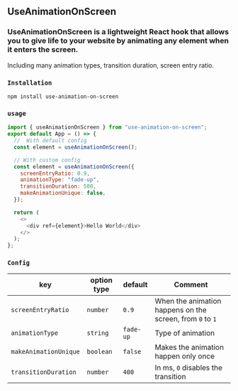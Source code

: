 ## UseAnimationOnScreen

### UseAnimationOnScreen is a lightweight React hook that allows you to give life to your website by animating any element when it enters the screen.

Including many animation types, transition duration, screen entry ratio.

### `Installation`

```
npm install use-animation-on-screen
```

### `usage`

```javascript
import { useAnimationOnScreen } from "use-animation-on-screen";
export default App = () => {
  //  With default config
  const element = useAnimationOnScreen();

  // With custom config
  const element = useAnimationOnScreen({
    screenEntryRatio: 0.9,
    animationType: "fade-up",
    transitionDuration: 500,
    makeAnimationUnique: false,
  });

  return (
    <>
      <div ref={element}>Hello World</div>
    </>
  );
};
```

### `Config`

| key                   | option type | default   | Comment                                                   |
| --------------------- | ----------- | --------- | --------------------------------------------------------- |
| `screenEntryRatio`    | `number`    | `0.9`     | When the animation happens on the screen, from `0` to `1` |
| `animationType`       | `string`    | `fade-up` | Type of animation                                         |
| `makeAnimationUnique` | `boolean`   | `false`   | Makes the animation happen only once                      |
| `transitionDuration`  | `number`    | `400`     | In ms, `0` disables the transition                        |
